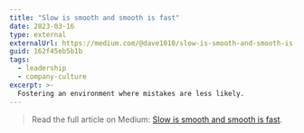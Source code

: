 ```yaml
---
title: "Slow is smooth and smooth is fast"
date: 2023-03-16
type: external
externalUrl: https://medium.com/@dave1010/slow-is-smooth-and-smooth-is-fast-162f45eb5b1b
guid: 162f45eb5b1b
tags:
  - leadership
  - company-culture
excerpt: >-
  Fostering an environment where mistakes are less likely.
---
```


> Read the full article on Medium: [Slow is smooth and smooth is fast](https://medium.com/@dave1010/slow-is-smooth-and-smooth-is-fast-162f45eb5b1b).
